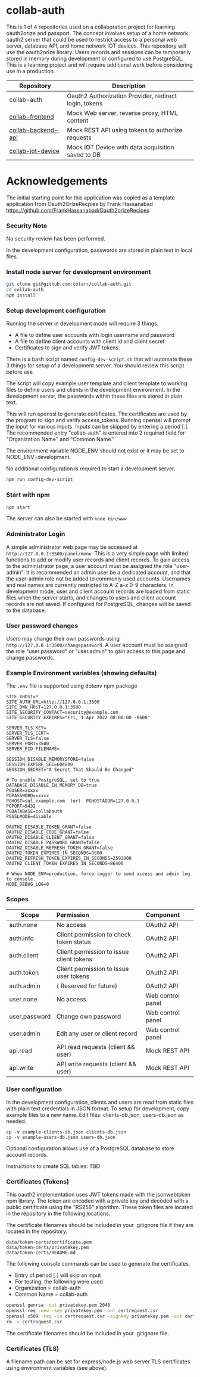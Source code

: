 # collab-auth

This is 1 of 4 repositories used on a collaboration project for learning oauth2orize and passport.
The concept involves setup of a home network oauth2 server that could be used to restrict
access to a personal web server, database API, and home network IOT devices.
This repository will use the oauth2orize library. Users records and sessions can be
temporarily stored in memory during development or configured to use PostgreSQL.
This is a learning project and will require additional work before considering use in a production.


|                        Repository                                  |                   Description                         |
| ------------------------------------------------------------------ | ----------------------------------------------------- |
| collab-auth                                                        | Oauth2 Authorization Provider, redirect login, tokens |
| [collab-frontend](https://github.com/cotarr/collab-frontend)       | Mock Web server, reverse proxy, HTML content          |
| [collab-backend-api](https://github.com/cotarr/collab-backend-api) | Mock REST API using tokens to authorize requests      |
| [collab-iot-device](https://github.com/cotarr/collab-iot-device)   | Mock IOT Device with data acquisition saved to DB     |

# Acknowledgements

The initial starting point for this application was copied
as a template application from Oauth2OrizeRecpies by Frank Hassanabad
https://github.com/FrankHassanabad/Oauth2orizeRecipes

### Security Note

No security review has been performed.

In the development configuration, passwords are stored in plain text in local files.

### Install node server for development environment

```bash
git clone git@github.com:cotarr/collab-auth.git
cd collab-auth
npm install
```

### Setup development configuration

Running the server in development mode will require 3 things.

- A file to define user accounts with login username and password
- A file to define client accounts with client id and client secret
- Certificates to sign and verify JWT tokens.

There is a bash script named `config-dev-script.sh` that
will automate these 3 things for setup of a development server.
You should review this script before use.

The script will copy example user template and client template
to working files to define users and clients in the development environment.
In the development server, the passwords within these files are stored in plain text.

This will run openssl to generate certificates.
The certificates are used by the program to sign and verify access_tokens.
Running openssl will prompt the input for various inputs.
Inputs can be skipped by entering a period [.].
The recommended entry "collab-auth" is entered into 2 required field for
"Organization Name" and "Common Name."

The environment variable NODE_ENV should not exist or it may
be set to NODE_ENV=development.

No additional configuration is required to start a development server.

```bash
npm run config-dev-script
```

### Start with npm

```bash
npm start
```

The server can also be started with `node bin/www`

### Administrator Login

A simple administrator web page may be accessed at `http://127.0.0.1:3500/panel/menu`.
This is a very simple page with limited functions to add or modify user records and client records.
To gain access to the administrator page, a user account must be assigned the role "user-admin".
It is recommended an admin user be a dedicated account, and that the user-admin role not be
added to commonly used accounts. Usernames and real names are currently restricted to
A-Z a-z 0-9 characters. In development mode, user and client account records are loaded from
static files when the server starts, and changes to users and client account records are not saved.
If configured for PostgreSQL, changes will be saved to the database.

### User password changes

Users may change their own passwords using `http://127.0.0.1:3500/changepassword`.
A user account must be assigned the role "user.password" or "user.admin" to gain access
to this page and change passwords.

### Example Environment variables (showing defaults)

The `.env` file is supported using dotenv npm package

```
SITE_VHOST=*
SITE_AUTH_URL=http://127.0.0.1:3500
SITE_OWN_HOST=127.0.0.1:3500
SITE_SECURITY_CONTACT=security@example.com
SITE_SECURITY_EXPIRES="Fri, 1 Apr 2022 08:00:00 -0600"

SERVER_TLS_KEY=
SERVER_TLS_CERT=
SERVER_TLS=false
SERVER_PORT=3500
SERVER_PID_FILENAME=

SESSION_DISABLE_MEMORYSTORE=false
SESSION_EXPIRE_SEC=604800
SESSION_SECRET="A Secret That Should Be Changed"

# To enable PostgreSQL, set to true
DATABASE_DISABLE_IN_MEMORY_DB=true
PGUSER=xxxxx
PGPASSWORD=xxxxx
PGHOST=sql.example.com  (or)  PGHOSTADDR=127.0.0.1
PGPORT=5432
PGDATABASE=collabauth
PGSSLMODE=disable

OAUTH2_DISABLE_TOKEN_GRANT=false
OAUTH2_DISABLE_CODE_GRANT=false
OAUTH2_DISABLE_CLIENT_GRANT=false
OAUTH2_DISABLE_PASSWORD_GRANT=false
OAUTH2_DISABLE_REFRESH_TOKEN_GRANT=false
OAUTH2_TOKEN_EXPIRES_IN_SECONDS=3600
OAUTH2_REFRESH_TOKEN_EXPIRES_IN_SECONDS=2592000
OAUTH2_CLIENT_TOKEN_EXPIRES_IN_SECONDS=86400

# When NODE_ENV=production, force logger to send access and admin log to console.
NODE_DEBUG_LOG=0
```

### Scopes

| Scope         | Permission                               | Component  |
| ------------- | :--------------------------------------- | :--------- |
| auth.none     | No access                                | OAuth2 API |
| auth.info     | Client permission to check token status  | OAuth2 API |
| auth.client   | Client permission to issue client tokens | OAuth2 API |
| auth.token    | Client permission to Issue user tokens   | OAuth2 API |
| auth.admin    | ( Reserved for future)                   | OAuth2 API |
| user.none     | No access                                | Web control panel |
| user.password | Change own password                      | Web control panel |
| user.admin    | Edit any user or client record           | Web control panel |
| api.read      | API read requests (client && user)       | Mock REST API |
| api.write     | API write requests (client && user)      | Mock REST API |

### User configuration

In the development configuration, clients and users are read from static
files with plain text credentials in JSON format.
To setup for development, copy example files to a new name.
Edit files: clients-db.json, users-db.json as needed.

```
cp -v example-clients-db.json clients-db.json
cp -v example-users-db.json users-db.json
```

Optional configuration allows use of a PostgreSQL database to store account records.

Instructions to create SQL tables: TBD

### Certificates (Tokens)

This oauth2 implementation uses JWT tokens made with the jsonwebtoken npm library.
The token are encoded with a private key and decoded with a public certificate
using the "RS256" algorithm. These token files are located in the repository in the
following locations.

The certificate filenames should be included in your .gitignore file if they are located
in the repository.

```
data/token-certs/certificate.pem
data/token-certs/privatekey.pem
data/token-certs/README.md
```

The following console commands can be used to generate the certificates.

* Entry of period [.] will skip an input
* For testing, the following were used
 * Organization = collab-auth
 * Common Name = collab-auth

```bash
openssl genrsa -out privatekey.pem 2048
openssl req -new -key privatekey.pem -out certrequest.csr
openssl x509 -req -in certrequest.csr -signkey privatekey.pem -out certificate.pem
rm -v certrequest.csr
```

The certificate filenames should be included in your .gitignore file.

### Certificates (TLS)

A filename path can be set for express/node.js web server TLS certificates using
environment variables (see above).
